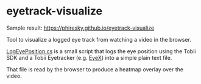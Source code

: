 # eyetrack-visualize

Sample result: https://phiresky.github.io/eyetrack-visualize

Tool to visualize a logged eye track from watching a video in the browser.


[LogEyePosition.cs](LogEyePosition.cs) is a small script that logs the eye position using the Tobii SDK and a Tobii Eyetracker (e.g. [EyeX](http://www.tobii.com/eye-experience)) into a simple plain text file.

That file is read by the browser to produce a heatmap overlay over the video.
